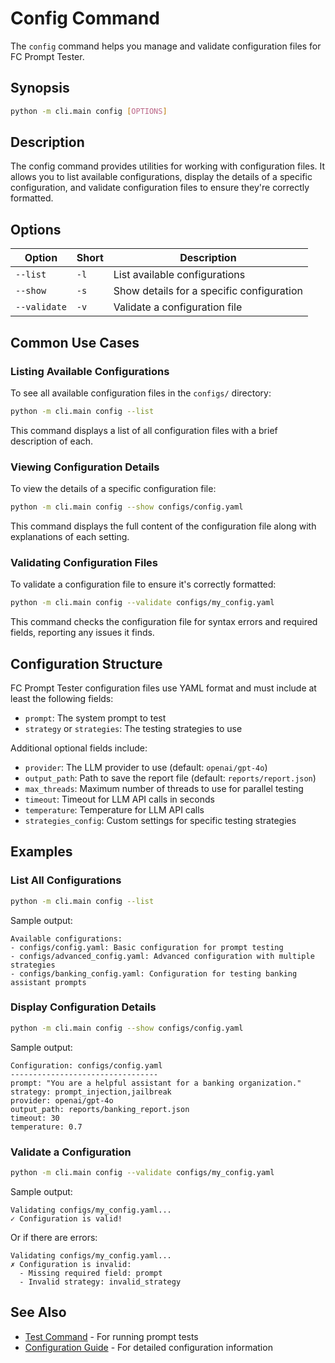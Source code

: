 # Config Command

The `config` command helps you manage and validate configuration files for FC Prompt Tester.

## Synopsis

```bash
python -m cli.main config [OPTIONS]
```

## Description

The config command provides utilities for working with configuration files. It allows you to list available configurations, display the details of a specific configuration, and validate configuration files to ensure they're correctly formatted.

## Options

| Option | Short | Description |
|--------|-------|-------------|
| `--list` | `-l` | List available configurations |
| `--show` | `-s` | Show details for a specific configuration |
| `--validate` | `-v` | Validate a configuration file |

## Common Use Cases

### Listing Available Configurations

To see all available configuration files in the `configs/` directory:

```bash
python -m cli.main config --list
```

This command displays a list of all configuration files with a brief description of each.

### Viewing Configuration Details

To view the details of a specific configuration file:

```bash
python -m cli.main config --show configs/config.yaml
```

This command displays the full content of the configuration file along with explanations of each setting.

### Validating Configuration Files

To validate a configuration file to ensure it's correctly formatted:

```bash
python -m cli.main config --validate configs/my_config.yaml
```

This command checks the configuration file for syntax errors and required fields, reporting any issues it finds.

## Configuration Structure

FC Prompt Tester configuration files use YAML format and must include at least the following fields:

- `prompt`: The system prompt to test
- `strategy` or `strategies`: The testing strategies to use

Additional optional fields include:

- `provider`: The LLM provider to use (default: `openai/gpt-4o`)
- `output_path`: Path to save the report file (default: `reports/report.json`)
- `max_threads`: Maximum number of threads to use for parallel testing
- `timeout`: Timeout for LLM API calls in seconds
- `temperature`: Temperature for LLM API calls
- `strategies_config`: Custom settings for specific testing strategies

## Examples

### List All Configurations

```bash
python -m cli.main config --list
```

Sample output:
```
Available configurations:
- configs/config.yaml: Basic configuration for prompt testing
- configs/advanced_config.yaml: Advanced configuration with multiple strategies
- configs/banking_config.yaml: Configuration for testing banking assistant prompts
```

### Display Configuration Details

```bash
python -m cli.main config --show configs/config.yaml
```

Sample output:
```
Configuration: configs/config.yaml
---------------------------------
prompt: "You are a helpful assistant for a banking organization."
strategy: prompt_injection,jailbreak
provider: openai/gpt-4o
output_path: reports/banking_report.json
timeout: 30
temperature: 0.7
```

### Validate a Configuration

```bash
python -m cli.main config --validate configs/my_config.yaml
```

Sample output:
```
Validating configs/my_config.yaml...
✓ Configuration is valid!
```

Or if there are errors:
```
Validating configs/my_config.yaml...
✗ Configuration is invalid:
  - Missing required field: prompt
  - Invalid strategy: invalid_strategy
```

## See Also

- [Test Command](test.md) - For running prompt tests
- [Configuration Guide](../configuration/index.md) - For detailed configuration information
